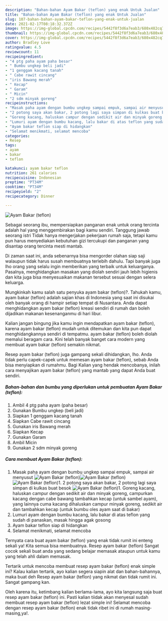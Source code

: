 ```yaml
---
description: "Bahan-bahan Ayam Bakar (teflon) yang enak Untuk Jualan"
title: "Bahan-bahan Ayam Bakar (teflon) yang enak Untuk Jualan"
slug: 107-bahan-bahan-ayam-bakar-teflon-yang-enak-untuk-jualan
date: 2021-02-17T08:18:32.372Z
image: https://img-global.cpcdn.com/recipes/5442f8f3d6a7eab3/680x482cq70/ayam-bakar-teflon-foto-resep-utama.jpg
thumbnail: https://img-global.cpcdn.com/recipes/5442f8f3d6a7eab3/680x482cq70/ayam-bakar-teflon-foto-resep-utama.jpg
cover: https://img-global.cpcdn.com/recipes/5442f8f3d6a7eab3/680x482cq70/ayam-bakar-teflon-foto-resep-utama.jpg
author: Bradley Love
ratingvalue: 4.5
reviewcount: 11
recipeingredient:
- "4 ptg paha ayam paha besar"
- " Bumbu ungkep beli jadi"
- "1 genggam kacang tanah"
- " Cabe rawit cincang"
- "iris Bawang merah"
- " Kecap"
- " Garam"
- " Micin"
- "2 sdm minyak goreng"
recipeinstructions:
- "Masak paha ayam dengan bumbu ungkep sampai empuk, sampai air menyusut"
- "2 potong saya akan bakar, 2 potong lagi saya simpan di kulkas buat besok"
- "Goreng kacang, haluskan campur dengan sedikit air dan minyak goreng, campurkan kacang dengan cabe bawang tambahkan kecap (untuk sambel ayam), yang lainnya cuma kacang dihaluskan campur minyak goreng, sedikit air dan tambahkan kecap (untuk bumbu oles ayam saat di bakar)"
- "Lumuri ayam dengan bumbu kacang, lalu bakar di atas teflon yang sudah di panaskan, masak hingga agak gosong"
- "Ayam bakar teflon siap di hidangkan"
- "Selamat menikmati, selamat mencoba"
categories:
- Resep
tags:
- ayam
- bakar
- teflon

katakunci: ayam bakar teflon 
nutrition: 261 calories
recipecuisine: Indonesian
preptime: "PT34M"
cooktime: "PT34M"
recipeyield: "2"
recipecategory: Dinner

---
```



![Ayam Bakar (teflon)](https://img-global.cpcdn.com/recipes/5442f8f3d6a7eab3/680x482cq70/ayam-bakar-teflon-foto-resep-utama.jpg)

Sebagai seorang ibu, mempersiapkan panganan enak untuk orang tercinta adalah hal yang menggembirakan bagi kamu sendiri. Tanggung jawab seorang istri Tidak hanya mengerjakan pekerjaan rumah saja, tetapi kamu pun harus menyediakan kebutuhan gizi tercukupi dan panganan yang disantap orang tercinta mesti mantab.

Di zaman  saat ini, anda sebenarnya bisa mengorder olahan siap saji walaupun tidak harus susah membuatnya terlebih dahulu. Tapi banyak juga lho orang yang selalu ingin memberikan yang terbaik untuk keluarganya. Pasalnya, menghidangkan masakan yang diolah sendiri jauh lebih higienis dan kita juga bisa menyesuaikan makanan tersebut sesuai dengan selera keluarga. 



Mungkinkah kamu salah satu penyuka ayam bakar (teflon)?. Tahukah kamu, ayam bakar (teflon) adalah sajian khas di Indonesia yang saat ini disukai oleh banyak orang di hampir setiap tempat di Nusantara. Anda dapat menghidangkan ayam bakar (teflon) kreasi sendiri di rumah dan boleh dijadikan makanan kesenanganmu di hari libur.

Kalian jangan bingung jika kamu ingin mendapatkan ayam bakar (teflon), karena ayam bakar (teflon) mudah untuk ditemukan dan kita pun dapat menghidangkannya sendiri di tempatmu. ayam bakar (teflon) boleh diolah memalui beragam cara. Kini telah banyak banget cara modern yang membuat ayam bakar (teflon) semakin nikmat.

Resep ayam bakar (teflon) juga gampang sekali dihidangkan, lho. Anda tidak perlu capek-capek untuk memesan ayam bakar (teflon), sebab Anda bisa menyiapkan di rumahmu. Bagi Kalian yang hendak mencobanya, inilah cara menyajikan ayam bakar (teflon) yang mantab yang dapat Anda buat sendiri.

<!--inarticleads1-->

##### Bahan-bahan dan bumbu yang diperlukan untuk pembuatan Ayam Bakar (teflon):

1. Ambil 4 ptg paha ayam (paha besar)
1. Gunakan  Bumbu ungkep (beli jadi)
1. Siapkan 1 genggam kacang tanah
1. Siapkan  Cabe rawit cincang
1. Gunakan iris Bawang merah
1. Siapkan  Kecap
1. Gunakan  Garam
1. Ambil  Micin
1. Gunakan 2 sdm minyak goreng




<!--inarticleads2-->

##### Cara membuat Ayam Bakar (teflon):

1. Masak paha ayam dengan bumbu ungkep sampai empuk, sampai air menyusut
<img src="https://img-global.cpcdn.com/steps/196c270eebc19f07/160x128cq70/ayam-bakar-teflon-langkah-memasak-1-foto.jpg" alt="Ayam Bakar (teflon)"><img src="https://img-global.cpcdn.com/steps/dfa40d51d93282dd/160x128cq70/ayam-bakar-teflon-langkah-memasak-1-foto.jpg" alt="Ayam Bakar (teflon)"><img src="https://img-global.cpcdn.com/steps/13a7ad909d3b8292/160x128cq70/ayam-bakar-teflon-langkah-memasak-1-foto.jpg" alt="Ayam Bakar (teflon)">1. 2 potong saya akan bakar, 2 potong lagi saya simpan di kulkas buat besok
<img src="https://img-global.cpcdn.com/steps/7b83f3957215b661/160x128cq70/ayam-bakar-teflon-langkah-memasak-2-foto.jpg" alt="Ayam Bakar (teflon)">1. Goreng kacang, haluskan campur dengan sedikit air dan minyak goreng, campurkan kacang dengan cabe bawang tambahkan kecap (untuk sambel ayam), yang lainnya cuma kacang dihaluskan campur minyak goreng, sedikit air dan tambahkan kecap (untuk bumbu oles ayam saat di bakar)
1. Lumuri ayam dengan bumbu kacang, lalu bakar di atas teflon yang sudah di panaskan, masak hingga agak gosong
1. Ayam bakar teflon siap di hidangkan
1. Selamat menikmati, selamat mencoba




Ternyata cara buat ayam bakar (teflon) yang enak tidak rumit ini enteng sekali ya! Kita semua bisa membuatnya. Resep ayam bakar (teflon) Sangat cocok sekali buat anda yang sedang belajar memasak ataupun untuk kamu yang telah ahli dalam memasak.

Tertarik untuk mencoba membuat resep ayam bakar (teflon) enak simple ini? Kalau kalian tertarik, ayo kalian segera siapin alat dan bahan-bahannya, maka buat deh Resep ayam bakar (teflon) yang nikmat dan tidak rumit ini. Sangat gampang kan. 

Oleh karena itu, ketimbang kalian berlama-lama, ayo kita langsung saja buat resep ayam bakar (teflon) ini. Pasti kalian tiidak akan menyesal sudah membuat resep ayam bakar (teflon) lezat simple ini! Selamat mencoba dengan resep ayam bakar (teflon) enak tidak ribet ini di rumah masing-masing,ya!.

